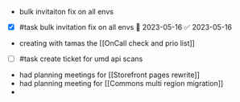 - bulk invitaiton fix on all envs
- [x] #task bulk invitation fix on all envs 📅 2023-05-16 ✅ 2023-05-16
- creating with tamas the [[OnCall check and prio list]]
- [ ] #task create ticket for umd api scans
- had planning meetings for [[Storefront pages rewrite]]
- had planning meeting for [[Commons multi region migration]]
- 